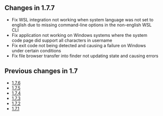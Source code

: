 ## Changes in 1.7.7

- Fix WSL integration not working when system language was not set to english
  due to missing command-line options in the non-english WSL CLI
- Fix application not working on Windows systems where the system code page did support all characters in username
- Fix exit code not being detected and causing a failure on Windows under certain conditions
- Fix file browser transfer into finder not updating state and causing errors

## Previous changes in 1.7

- [1.7.6](https://github.com/xpipe-io/xpipe/releases/tag/1.7.6)
- [1.7.5](https://github.com/xpipe-io/xpipe/releases/tag/1.7.5)
- [1.7.4](https://github.com/xpipe-io/xpipe/releases/tag/1.7.4)
- [1.7.3](https://github.com/xpipe-io/xpipe/releases/tag/1.7.3)
- [1.7.2](https://github.com/xpipe-io/xpipe/releases/tag/1.7.2)
- [1.7.1](https://github.com/xpipe-io/xpipe/releases/tag/1.7.1)
